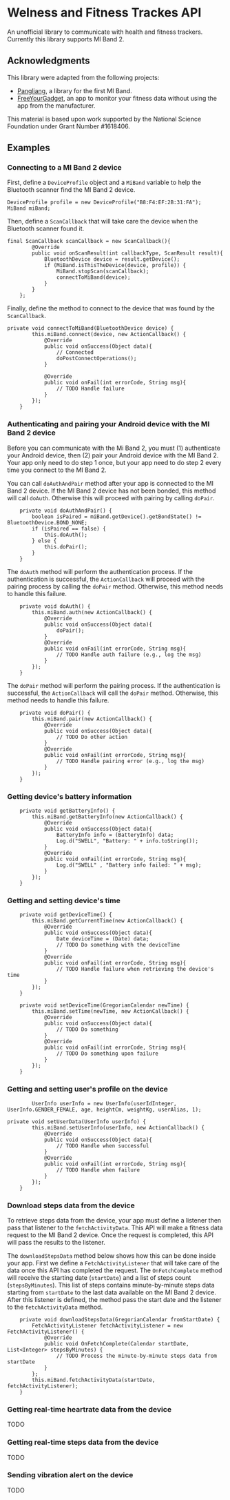 # Welness and Fitness Trackes API
An unofficial library to communicate with health and fitness trackers. Currently this library supports MI Band 2.

## Acknowledgments
This library were adapted from the following projects:
* [Pangliang](https://github.com/pangliang/miband-sdk-android), a library for the first MI Band.
* [FreeYourGadget](https://github.com/Freeyourgadget/Gadgetbridge), an app to monitor your fitness data without using the app from the manufacturer.

This material is based upon work supported by the National Science Foundation under Grant Number #1618406. 

## Examples
### Connecting to a MI Band 2 device
First, define a `DeviceProfile` object and a `MiBand` variable to help the Bluetooth scanner find the MI Band 2 device.
```
DeviceProfile profile = new DeviceProfile("B8:F4:EF:2B:31:FA");
MiBand miBand;
```
Then, define a `ScanCallback` that will take care the device when the Bluetooth scanner found it.
```
final ScanCallback scanCallback = new ScanCallback(){
        @Override
        public void onScanResult(int callbackType, ScanResult result){
            BluetoothDevice device = result.getDevice();
            if (MiBand.isThisTheDevice(device, profile)) {
                MiBand.stopScan(scanCallback);
                connectToMiBand(device);
            }
        }
    };
```
Finally, define the method to connect to the device that was found by the `ScanCallback`.
```
private void connectToMiBand(BluetoothDevice device) {
        this.miBand.connect(device, new ActionCallback() {
            @Override
            public void onSuccess(Object data){
                // Connected
                doPostConnectOperations();
            }

            @Override
            public void onFail(int errorCode, String msg){
                // TODO Handle failure
            }
        });
    }
```
### Authenticating and pairing your Android device with the MI Band 2 device
Before you can communicate with the Mi Band 2, you must (1) authenticate your Android device, then (2) pair your Android device with the MI Band 2. Your app only need to do step 1 once, but your app need to do step 2 every time you connect to the MI Band 2.

You can call `doAuthAndPair` method after your app is connected to the MI Band 2 device. If the MI Band 2 device has not been bonded, this method will call `doAuth`. Otherwise this will proceed with pairing by calling `doPair`.
```
    private void doAuthAndPair() {
        boolean isPaired = miBand.getDevice().getBondState() != BluetoothDevice.BOND_NONE;
        if (isPaired == false) {
            this.doAuth();
        } else {
            this.doPair();
        }
    }
```
The `doAuth` method will perform the authentication process. If the authentication is successful, the `ActionCallback` will proceed with the pairing process by calling the `doPair` method. Otherwise, this method needs to handle this failure.
```
    private void doAuth() {
        this.miBand.auth(new ActionCallback() {
            @Override
            public void onSuccess(Object data){
                doPair();
            }
            @Override
            public void onFail(int errorCode, String msg){
                // TODO Handle auth failure (e.g., log the msg)
            }
        });
    }
```
The `doPair` method will perform the pairing process. If the authentication is successful, the `ActionCallback` will call the `doPair` method. Otherwise, this method needs to handle this failure.

```
    private void doPair() {
        this.miBand.pair(new ActionCallback() {
            @Override
            public void onSuccess(Object data){
                // TODO Do other action
            }
            @Override
            public void onFail(int errorCode, String msg){
                // TODO Handle pairing error (e.g., log the msg)
            }
        });
    }
```

### Getting device's battery information
```
    private void getBatteryInfo() {
        this.miBand.getBatteryInfo(new ActionCallback() {
            @Override
            public void onSuccess(Object data){
                BatteryInfo info = (BatteryInfo) data;
                Log.d("SWELL", "Battery: " + info.toString());
            }
            @Override
            public void onFail(int errorCode, String msg){
                Log.d("SWELL" , "Battery info failed: " + msg);
            }
        });
    }
```

### Getting and setting device's time
```
    private void getDeviceTime() {
        this.miBand.getCurrentTime(new ActionCallback() {
            @Override
            public void onSuccess(Object data){
                Date deviceTime = (Date) data;
                // TODO Do something with the deviceTime
            }
            @Override
            public void onFail(int errorCode, String msg){
                // TODO Handle failure when retrieving the device's time
            }
        });
    }
```
```
    private void setDeviceTime(GregorianCalendar newTime) {
        this.miBand.setTime(newTime, new ActionCallback() {
            @Override
            public void onSuccess(Object data){
                // TODO Do something
            }
            @Override
            public void onFail(int errorCode, String msg){
                // TODO Do something upon failure
            }
        });
    }
```

### Getting and setting user's profile on the device
```
        UserInfo userInfo = new UserInfo(userIdInteger, UserInfo.GENDER_FEMALE, age, heightCm, weightKg, userAlias, 1);
```
```
private void setUserData(UserInfo userInfo) {
        this.miBand.setUserInfo(userInfo, new ActionCallback() {
            @Override
            public void onSuccess(Object data){
                // TODO Handle when successful
            }
            @Override
            public void onFail(int errorCode, String msg){
                // TODO Handle when failure
            }
        });
    }
```

### Download steps data from the device
To retrieve steps data from the device, your app must define a listener then pass that listener to the `fetchActivityData`. This API will make a fitness data request to the MI Band 2 device. Once the request is completed, this API will pass the results to the listener.

The `downloadStepsData` method below shows how this can be done inside your app. First we define a `FetchActivityListener` that will take care of the data once this API has completed the request. The `OnFetchComplete` method will receive the starting date (`startDate`) and a list of steps count (`stepsByMinutes`). This list of steps contains minute-by-minute steps data starting from `startDate` to the last data available on the MI Band 2 device. After this listener is defined, the method pass the start date and the listener to the `fetchActivityData` method.
```
    private void downloadStepsData(GregorianCalendar fromStartDate) {
        FetchActivityListener fetchActivityListener = new FetchActivityListener() {
            @Override
            public void OnFetchComplete(Calendar startDate, List<Integer> stepsByMinutes) {
                // TODO Process the minute-by-minute steps data from startDate
            }
        };
        this.miBand.fetchActivityData(startDate, fetchActivityListener);
    }
```

### Getting real-time heartrate data from the device
TODO

### Getting real-time steps data from the device
TODO

### Sending vibration alert on the device
TODO

